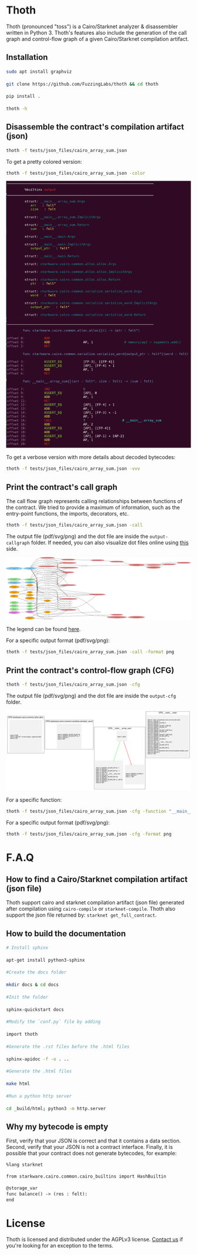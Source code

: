 # Thoth

Thoth (pronounced "toss") is a Cairo/Starknet analyzer & disassembler written in Python 3. Thoth's features also include the generation of the call graph and control-flow graph of a given Cairo/Starknet compilation artifact.

## Installation

```sh
sudo apt install graphviz

git clone https://github.com/FuzzingLabs/thoth && cd thoth

pip install .

thoth -h
```

## Disassemble the contract's compilation artifact (json)


```sh
thoth -f tests/json_files/cairo_array_sum.json
```

To get a pretty colored version:

```sh
thoth -f tests/json_files/cairo_array_sum.json -color
```
<p align="center">
	<img src="/images/thoth_disas_color.png"/>
</p>

To get a verbose version with more details about decoded bytecodes:
```sh
thoth -f tests/json_files/cairo_array_sum.json -vvv
```

## Print the contract's call graph 

The call flow graph represents calling relationships between functions of the contract. We tried to provide a maximum of information, such as the entry-point functions, the imports, decorators, etc.

```sh
thoth -f tests/json_files/cairo_array_sum.json -call
```
The output file (pdf/svg/png) and the dot file are inside the `output-callgraph` folder.
If needed, you can also visualize dot files online using [this](https://dreampuf.github.io/GraphvizOnline/) side.

<p align="center">
	<img src="/images/starknet_get_full_contract_l2_dai_bridge.gv.png"/>
</p>

The legend can be found [here](images/callgraph_legend.png).

For a specific output format (pdf/svg/png):
```sh
thoth -f tests/json_files/cairo_array_sum.json -call -format png
```

## Print the contract's control-flow graph (CFG)

```sh
thoth -f tests/json_files/cairo_array_sum.json -cfg
```
The output file (pdf/svg/png) and the dot file are inside the `output-cfg` folder.

<p align="center">
	<img src="/images/cairo_array_sum.gv.png"/>
</p>

For a specific function:
```sh
thoth -f tests/json_files/cairo_array_sum.json -cfg -function "__main__.main"
```

For a specific output format (pdf/svg/png):
```sh
thoth -f tests/json_files/cairo_array_sum.json -cfg -format png
```
# F.A.Q

## How to find a Cairo/Starknet compilation artifact (json file)

Thoth support cairo and starknet compilation artifact (json file) generated after compilation using `cairo-compile` or `starknet-compile`. Thoth also support the json file returned by: `starknet get_full_contract`.

## How to build the documentation

```sh
# Install sphinx

apt-get install python3-sphinx

#Create the docs folder

mkdir docs & cd docs

#Init the folder

sphinx-quickstart docs

#Modify the `conf.py` file by adding

import thoth

#Generate the .rst files before the .html files

sphinx-apidoc -f -o . ..

#Generate the .html files

make html

#Run a python http server

cd _build/html; python3 -m http.server
```

## Why my bytecode is empty

First, verify that your JSON is correct and that it contains a data section.
Second, verify that your JSON is not a contract interface.
Finally, it is possible that your contract does not generate bytecodes, for example:

```cairo
%lang starknet

from starkware.cairo.common.cairo_builtins import HashBuiltin

@storage_var
func balance() -> (res : felt):
end
```

# License

Thoth is licensed and distributed under the AGPLv3 license. [Contact us](mailto:contact@fuzzinglabs.com) if you're looking for an exception to the terms.
